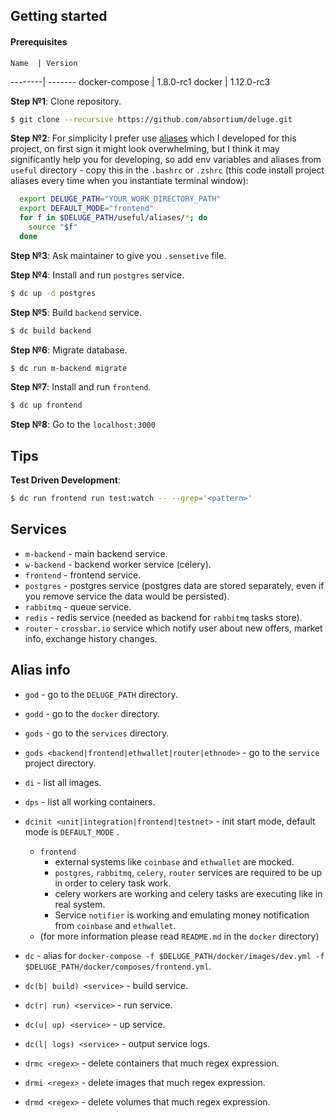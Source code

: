 
## Getting started
#### Prerequisites
  
    Name  | Version 
  --------| -------
  docker-compose | 1.8.0-rc1
  docker | 1.12.0-rc3
  
  **Step №1**: Clone repository.  
  ```bash
  $ git clone --recursive https://github.com/absortium/deluge.git
  ```

  **Step №2**: For simplicity I prefer use [aliases](#alias-info) which I developed for this project, on first sign it might look overwhelming, but I think it may significantly help you for developing, so add env variables and aliases from `useful` directory - copy this in the `.bashrc` or `.zshrc` (this code install project aliases every time when you instantiate terminal window):
  ```bash
    export DELUGE_PATH="YOUR_WORK_DIRECTORY_PATH"
    export DEFAULT_MODE="frontend"
    for f in $DELUGE_PATH/useful/aliases/*; do
      source "$f"
    done  
  ```
  
  **Step №3**: Ask maintainer to give you `.sensetive` file.
  
  **Step №4**: Install and run `postgres` service.
  ```bash
  $ dc up -d postgres
  ```

  **Step №5**: Build `backend` service.
  ```bash
  $ dc build backend
  ```  

**Step №6**: Migrate database.
  ```bash
  $ dc run m-backend migrate
  ```
  
**Step №7**: Install and run `frontend`.
  ```bash
  $ dc up frontend
  ```
   
**Step №8**: Go to the `localhost:3000`

## Tips
  **Test Driven Development**:
  ```bash
  $ dc run frontend run test:watch -- --grep='<pattern>'
  ```
 
## Services
* `m-backend` - main backend service.
* `w-backend` - backend worker service (celery).
* `frontend` - frontend service.
* `postgres` - postgres service (postgres data are stored separately, even if you remove service the data would be persisted).
* `rabbitmq` - queue service.
* `redis` - redis service (needed as backend for `rabbitmq` tasks store).
* `router` - `crossbar.io` service which notify user about new offers, market info, exchange history changes.

## Alias info
* `god` - go to the `DELUGE_PATH` directory.
* `godd` - go to the `docker` directory.
* `gods` - go to the `services` directory.
* `gods <backend|frontend|ethwallet|router|ethnode>` - go to the `service` project directory.
* `di` - list all images.
* `dps` - list all working containers.
* `dcinit <unit|integration|frontend|testnet>` - init start mode, default mode is `DEFAULT_MODE` .
    * `frontend`
        * external systems like `coinbase` and `ethwallet` are mocked.
        * `postgres`, `rabbitmq`, `celery`, `router` services are required to be up in order to celery task work.
        * celery workers are working and celery tasks are executing like in real system.
        * Service `notifier` is working and emulating money notification from `coinbase` and `ethwallet`.
    * (for more information please read `README.md` in the `docker` directory)         

* `dc` - alias for `docker-compose -f $DELUGE_PATH/docker/images/dev.yml -f $DELUGE_PATH/docker/composes/frontend.yml`.
* `dc(b| build) <service>` - build service.
* `dc(r| run) <service>` - run service.
* `dc(u| up) <service>` - up service.
* `dc(l| logs) <service>` - output service logs.
* `drmc <regex>` - delete containers that much regex expression.
* `drmi <regex>` - delete images that much regex expression.
* `drmd <regex>` - delete volumes that much regex expression.

